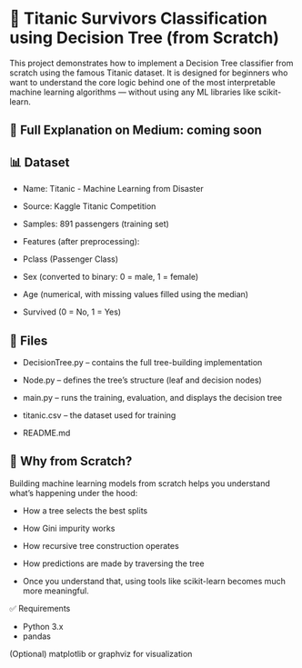 # 🌳 Titanic Survivors Classification using Decision Tree (from Scratch)
This project demonstrates how to implement a Decision Tree classifier from scratch using the famous Titanic dataset.
It is designed for beginners who want to understand the core logic behind one of the most interpretable machine learning algorithms — without using any ML libraries like scikit-learn.

## 🧾 Full Explanation on Medium: coming soon

## 📊 Dataset
- Name: Titanic - Machine Learning from Disaster

- Source: Kaggle Titanic Competition

- Samples: 891 passengers (training set)

- Features (after preprocessing):

- Pclass (Passenger Class)

- Sex (converted to binary: 0 = male, 1 = female)

- Age (numerical, with missing values filled using the median)

- Survived (0 = No, 1 = Yes)

## 📁 Files
- DecisionTree.py – contains the full tree-building implementation

- Node.py – defines the tree’s structure (leaf and decision nodes)

- main.py – runs the training, evaluation, and displays the decision tree

- titanic.csv – the dataset used for training

- README.md 

## 🧠 Why from Scratch?
Building machine learning models from scratch helps you understand what’s happening under the hood:

- How a tree selects the best splits

- How Gini impurity works

- How recursive tree construction operates

- How predictions are made by traversing the tree

- Once you understand that, using tools like scikit-learn becomes much more meaningful.

✅ Requirements
- Python 3.x
- pandas

(Optional) matplotlib or graphviz for visualization
